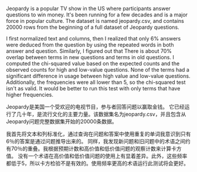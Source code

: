 Jeopardy is a popular TV show in the US where participants answer questions to win money. 
It's been running for a few decades and is a major force in popular culture. 
The dataset is named jeopardy.csv, and contains 20000 rows from the beginning of a full dataset of Jeopardy questions.

I first normalized text and columns, then I realized that only 6% answers were deduced from the question by using 
the repeated words in both answer and question. Similarly, I figured out that There is about 70% overlap between 
terms in new questions and terms in old questions. I computed the chi-squared value based on the expected counts 
and the observed counts for high and low-value questions. None of the terms had a significant difference in usage 
between high value and low-value questions. Additionally, the frequencies were all lower than 5, so the chi-squared 
test isn't as valid. It would be better to run this test with only terms that have higher frequencies.


Jeopardy是美国一个受欢迎的电视节目，参与者回答问题以赢取金钱。
它已经运行了几十年，是流行文化的主要力量。该数据集名为jeopardy.csv，并且包含从Jeopardy问题完整数据集开始的20000条数据。

我首先将文本和列标准化，通过查询在问题和答案中使用重复的单词我意识到只有6％的答案是通过问题推导出来的。 
同样，我发现新问题和旧问题中的术语之间约有70％的重叠。我根据预期计数和高价值和低价值问题的观察计数来计算卡方值。
没有一个术语在高价值和低价值问题的使用上有显着差异。此外，这些频率都低于5，所以卡方检验不是有效的。使用频率更高的术语运行此测试将会更好。


